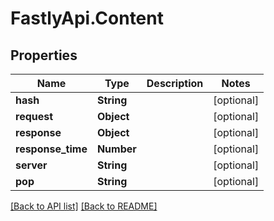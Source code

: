 # FastlyApi.Content

## Properties

Name | Type | Description | Notes
------------ | ------------- | ------------- | -------------
**hash** | **String** |  | [optional] 
**request** | **Object** |  | [optional] 
**response** | **Object** |  | [optional] 
**response_time** | **Number** |  | [optional] 
**server** | **String** |  | [optional] 
**pop** | **String** |  | [optional] 



[[Back to API list]](../../README.md#endpoints) [[Back to README]](../../README.md)
